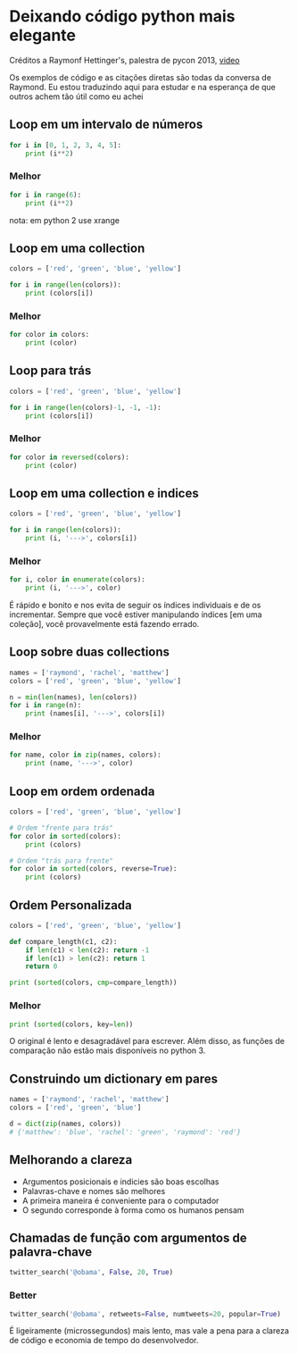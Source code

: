# Deixando código python mais elegante

Créditos a Raymonf Hettinger's, palestra de pycon 2013,  [video](http://www.youtube.com/watch?feature=player_embedded&v=OSGv2VnC0go)

Os exemplos de código e as citações diretas são todas da conversa de Raymond.
Eu estou traduzindo aqui para estudar e na esperança de que outros achem tão útil como eu achei

## Loop em um intervalo de números

```python
for i in [0, 1, 2, 3, 4, 5]:
    print (i**2)
 ```
### Melhor
```python
for i in range(6):
    print (i**2)
```
nota: em python 2 use xrange

## Loop em uma collection

```python
colors = ['red', 'green', 'blue', 'yellow']

for i in range(len(colors)):
    print (colors[i])
```

### Melhor

```python
for color in colors:
    print (color)
```
## Loop para trás

```python
colors = ['red', 'green', 'blue', 'yellow']

for i in range(len(colors)-1, -1, -1):
    print (colors[i])
```

### Melhor

```python
for color in reversed(colors):
    print (color)
```  
## Loop em uma collection e indices

```python
colors = ['red', 'green', 'blue', 'yellow']

for i in range(len(colors)):
    print (i, '--->', colors[i])
```

### Melhor

```python
for i, color in enumerate(colors):
    print (i, '--->', color)
```
É rápido e bonito e nos evita de seguir os índices individuais e de os incrementar.
Sempre que você estiver manipulando índices [em uma coleção], você provavelmente está fazendo errado.
 
## Loop sobre duas collections

```python
names = ['raymond', 'rachel', 'matthew']
colors = ['red', 'green', 'blue', 'yellow']

n = min(len(names), len(colors))
for i in range(n):
    print (names[i], '--->', colors[i])
```
### Melhor

```python
for name, color in zip(names, colors):
    print (name, '--->', color)
```

## Loop em ordem ordenada

```python
colors = ['red', 'green', 'blue', 'yellow']

# Ordem "frente para trás"
for color in sorted(colors):
    print (colors)

# Ordem "trás para frente"
for color in sorted(colors, reverse=True):
    print (colors)
```
## Ordem Personalizada

```python
colors = ['red', 'green', 'blue', 'yellow']

def compare_length(c1, c2):
    if len(c1) < len(c2): return -1
    if len(c1) > len(c2): return 1
    return 0

print (sorted(colors, cmp=compare_length))
```

### Melhor

```python
print (sorted(colors, key=len))
```

O original é lento e desagradável para escrever. Além disso, as funções de comparação não estão mais disponíveis no python 3.


## Construindo um dictionary em pares

```python
names = ['raymond', 'rachel', 'matthew']
colors = ['red', 'green', 'blue']

d = dict(zip(names, colors))
# {'matthew': 'blue', 'rachel': 'green', 'raymond': 'red'}
```

## Melhorando a clareza
 * Argumentos posicionais e indicies são boas escolhas
 * Palavras-chave e nomes são melhores
 * A primeira maneira é conveniente para o computador
 * O segundo corresponde à forma como os humanos pensam

## Chamadas de função com argumentos de palavra-chave

```python
twitter_search('@obama', False, 20, True)
```

### Better

```python
twitter_search('@obama', retweets=False, numtweets=20, popular=True)
```
É ligeiramente (microssegundos) mais lento, mas vale a pena para a clareza de código e economia de tempo do desenvolvedor.

